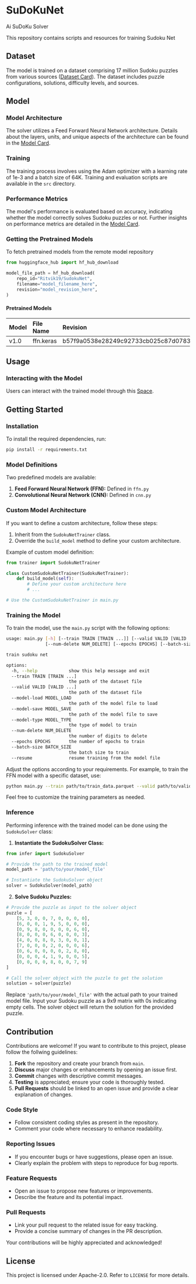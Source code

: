 # SuDoKuNet

Ai SuDoKu Solver

This repository contains scripts and resources for training Sudoku Net

## Dataset

The model is trained on a dataset comprising 17 million Sudoku puzzles from various sources ([Dataset Card](https://huggingface.co/datasets/Ritvik19/Sudoku-Dataset)). The dataset includes puzzle configurations, solutions, difficulty levels, and sources.

## Model

### Model Architecture

The solver utilizes a Feed Forward Neural Network architecture. Details about the layers, units, and unique aspects of the architecture can be found in the [Model Card](https://huggingface.co/Ritvik19/SudokuNet).

### Training

The training process involves using the Adam optimizer with a learning rate of 1e-3 and a batch size of 64K. Training and evaluation scripts are available in the `src` directory.

### Performance Metrics

The model's performance is evaluated based on accuracy, indicating whether the model correctly solves Sudoku puzzles or not. Further insights on performance metrics are detailed in the [Model Card](https://huggingface.co/Ritvik19/SudokuNet).

### Getting the Pretrained Models

To fetch pretrained models from the remote model repository

```python
from huggingface_hub import hf_hub_download

model_file_path = hf_hub_download(
    repo_id="Ritvik19/SudokuNet",
    filename="model_filename_here",
    revision="model_revision_here",
)
```

#### Pretrained Models

| Model | File Name | Revision                                 |
| :---- | :-------- | :--------------------------------------- |
| v1.0  | ffn.keras | b57f9a0538e28249c92733cb025c87d07831baa1 |

## Usage

### Interacting with the Model

Users can interact with the trained model through this [Space](https://huggingface.co/spaces/Ritvik19/SudokuNetDemo).

## Getting Started

### Installation

To install the required dependencies, run:

```bash
pip install -r requirements.txt
```

### Model Definitions

Two predefined models are available:

1. **Feed Forward Neural Network (FFN):** Defined in `ffn.py`
2. **Convolutional Neural Network (CNN):** Defined in `cnn.py`

### Custom Model Architecture

If you want to define a custom architecture, follow these steps:

1. Inherit from the `SudokuNetTrainer` class.
2. Override the `build_model` method to define your custom architecture.

Example of custom model definition:

```python
from trainer import SudokuNetTrainer

class CustomSudokuNetTrainer(SudokuNetTrainer):
    def build_model(self):
        # Define your custom architecture here
        # ...

# Use the CustomSudokuNetTrainer in main.py
```

### Training the Model

To train the model, use the `main.py` script with the following options:

```bash
usage: main.py [-h] [--train TRAIN [TRAIN ...]] [--valid VALID [VALID ...]] [--model-load MODEL_LOAD] [--model-save MODEL_SAVE] [--model-type MODEL_TYPE]
               [--num-delete NUM_DELETE] [--epochs EPOCHS] [--batch-size BATCH_SIZE] [--resume]

train sudoku net

options:
  -h, --help            show this help message and exit
  --train TRAIN [TRAIN ...]
                        the path of the dataset file
  --valid VALID [VALID ...]
                        the path of the dataset file
  --model-load MODEL_LOAD
                        the path of the model file to load
  --model-save MODEL_SAVE
                        the path of the model file to save
  --model-type MODEL_TYPE
                        the type of model to train
  --num-delete NUM_DELETE
                        the number of digits to delete
  --epochs EPOCHS       the number of epochs to train
  --batch-size BATCH_SIZE
                        the batch size to train
  --resume              resume training from the model file
```

Adjust the options according to your requirements. For example, to train the FFN model with a specific dataset, use:

```bash
python main.py --train path/to/train_data.parquet --valid path/to/valid_data.parquet --model-type ffn
```

Feel free to customize the training parameters as needed.

### Inference

Performing inference with the trained model can be done using the `SudokuSolver` class:

1. **Instantiate the SudokuSolver Class:**

```python
from infer import SudokuSolver

# Provide the path to the trained model
model_path = 'path/to/your/model_file'

# Instantiate the SudokuSolver object
solver = SudokuSolver(model_path)
```

2. **Solve Sudoku Puzzles:**

```python
# Provide the puzzle as input to the solver object
puzzle = [
    [5, 3, 0, 0, 7, 0, 0, 0, 0],
    [6, 0, 0, 1, 9, 5, 0, 0, 0],
    [0, 9, 8, 0, 0, 0, 0, 6, 0],
    [8, 0, 0, 0, 6, 0, 0, 0, 3],
    [4, 0, 0, 8, 0, 3, 0, 0, 1],
    [7, 0, 0, 0, 2, 0, 0, 0, 6],
    [0, 6, 0, 0, 0, 0, 2, 8, 0],
    [0, 0, 0, 4, 1, 9, 0, 0, 5],
    [0, 0, 0, 0, 8, 0, 0, 7, 9]
]

# Call the solver object with the puzzle to get the solution
solution = solver(puzzle)
```

Replace `'path/to/your/model_file'` with the actual path to your trained model file. Input your Sudoku puzzle as a 9x9 matrix with 0s indicating empty cells. The solver object will return the solution for the provided puzzle.

## Contribution

Contributions are welcome! If you want to contribute to this project, please follow the follwing guidelines:

1. **Fork** the repository and create your branch from `main`.
2. **Discuss** major changes or enhancements by opening an issue first.
3. **Commit** changes with descriptive commit messages.
4. **Testing** is appreciated; ensure your code is thoroughly tested.
5. **Pull Requests** should be linked to an open issue and provide a clear explanation of changes.

### Code Style

- Follow consistent coding styles as present in the repository.
- Comment your code where necessary to enhance readability.

### Reporting Issues

- If you encounter bugs or have suggestions, please open an issue.
- Clearly explain the problem with steps to reproduce for bug reports.

### Feature Requests

- Open an issue to propose new features or improvements.
- Describe the feature and its potential impact.

### Pull Requests

- Link your pull request to the related issue for easy tracking.
- Provide a concise summary of changes in the PR description.

Your contributions will be highly appreciated and acknowledged!

## License

This project is licensed under Apache-2.0. Refer to `LICENSE` for more details.
